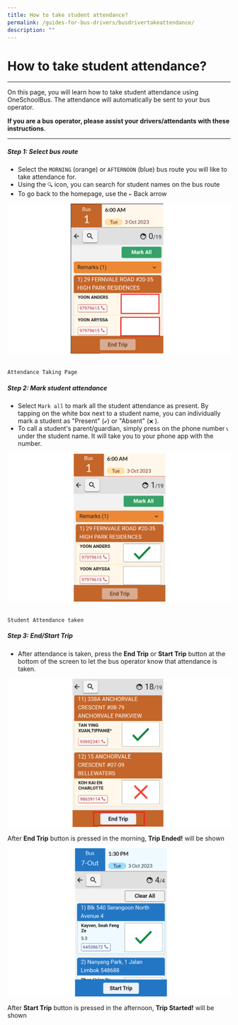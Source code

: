 ```yaml
---
title: How to take student attendance?
permalink: /guides-for-bus-drivers/busdrivertakeattendance/
description: ""
---
```

# How to take student attendance?
----------

On this page, you will learn how to take student attendance using OneSchoolBus. The attendance will automatically be sent to your bus operator.

**If you are a bus operator, please assist your drivers/attendants with these instructions**.

* * *

##### Step 1: Select bus route

*   Select the `MORNING` (orange) or `AFTERNOON` (blue) bus route you will like to take attendance for.
*   Using the `🔍` icon, you can search for student names on the bus route
*   To go back to the homepage, use the `←` Back arrow

![](/images/Driver/How%20to%20take%20student%20attendance/driver%20driver%20att%20landing%20page%20v3.png)

                                                                                             Attendance Taking Page

##### Step 2: Mark student attendance

*   Select `Mark all` to mark all the student attendance as present. By tapping on the white box next to a student name, you can individually mark a student as "Present" (`✔️`) or "Absent" (`❌` ).
*   To call a student's parent/guardian, simply press on the phone number `📞` under the student name. It will take you to your phone app with the number.

![](/images/Driver/How%20to%20take%20student%20attendance/driver%20tap%20to%20tick%20v3.png)



                                                                                         Student Attendance taken

##### Step 3: End/Start Trip

*   After attendance is taken, press the **End Trip** or **Start Trip** button at the bottom of the screen to let the bus operator know that attendance is taken.

![](/images/Driver/How%20to%20take%20student%20attendance/driver%20tap%20to%20end%20trip%20v3.png)

After **End Trip** button is pressed in the morning, **Trip Ended!** will be shown

![](/images/Driver/How%20to%20take%20student%20attendance/screenshot%202023-10-03%20092637%20v3.png)

After **Start Trip** button is pressed in the afternoon, **Trip Started!** will be shown
